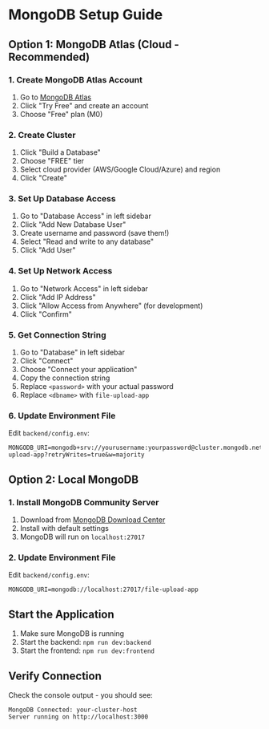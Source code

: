 # MongoDB Setup Guide

## Option 1: MongoDB Atlas (Cloud - Recommended)

### 1. Create MongoDB Atlas Account
1. Go to [MongoDB Atlas](https://www.mongodb.com/atlas)
2. Click "Try Free" and create an account
3. Choose "Free" plan (M0)

### 2. Create Cluster
1. Click "Build a Database"
2. Choose "FREE" tier
3. Select cloud provider (AWS/Google Cloud/Azure) and region
4. Click "Create"

### 3. Set Up Database Access
1. Go to "Database Access" in left sidebar
2. Click "Add New Database User"
3. Create username and password (save them!)
4. Select "Read and write to any database"
5. Click "Add User"

### 4. Set Up Network Access
1. Go to "Network Access" in left sidebar
2. Click "Add IP Address"
3. Click "Allow Access from Anywhere" (for development)
4. Click "Confirm"

### 5. Get Connection String
1. Go to "Database" in left sidebar
2. Click "Connect"
3. Choose "Connect your application"
4. Copy the connection string
5. Replace `<password>` with your actual password
6. Replace `<dbname>` with `file-upload-app`

### 6. Update Environment File
Edit `backend/config.env`:
```
MONGODB_URI=mongodb+srv://yourusername:yourpassword@cluster.mongodb.net/file-upload-app?retryWrites=true&w=majority
```

## Option 2: Local MongoDB

### 1. Install MongoDB Community Server
1. Download from [MongoDB Download Center](https://www.mongodb.com/try/download/community)
2. Install with default settings
3. MongoDB will run on `localhost:27017`

### 2. Update Environment File
Edit `backend/config.env`:
```
MONGODB_URI=mongodb://localhost:27017/file-upload-app
```

## Start the Application

1. Make sure MongoDB is running
2. Start the backend: `npm run dev:backend`
3. Start the frontend: `npm run dev:frontend`

## Verify Connection

Check the console output - you should see:
```
MongoDB Connected: your-cluster-host
Server running on http://localhost:3000
```
